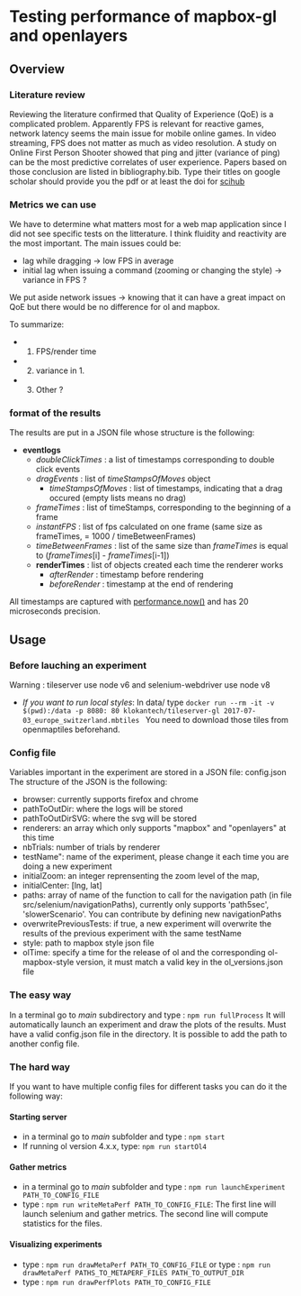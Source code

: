# Testing performance of mapbox-gl and openlayers

## Overview

### Literature review
Reviewing the literature confirmed that Quality of Experience (QoE) is a complicated problem.
Apparently FPS is relevant for reactive games, network latency seems the main issue for mobile online games.
In video streaming, FPS does not matter as much as video resolution.
A study on Online First Person Shooter showed that ping and jitter (variance of ping) can be the most predictive correlates of user experience.
Papers based on those conclusion are listed in bibliography.bib.
Type their titles on google scholar should provide you the pdf or at least the doi for [scihub](http://www.sci-hub.tw)

### Metrics we can use
We have to determine what matters most for a web map application since I did not see specific tests on the litterature.
I think fluidity and reactivity are the most important. The main issues could be:
- lag while dragging -> low FPS in average
- initial lag when issuing a command (zooming or changing the style) -> variance in FPS ? 

We put aside network issues -> knowing that it can have a great impact on QoE but there would be no difference for ol and mapbox.

To summarize:
- 1. FPS/render time
- 2. variance in 1.
- 3. Other ?

### format of the results

The results are put in a JSON file whose structure is the following:
* **eventlogs**
  * *doubleClickTimes* : a list of timestamps corresponding to double click events
  * *dragEvents* : list of *timeStampsOfMoves* object
    * *timeStampsOfMoves* : list of timestamps, indicating that a drag occured (empty lists means no drag)
  * *frameTimes* : list of timeStamps, corresponding to the beginning of a frame
  * *instantFPS* : list of fps calculated on one frame (same size as frameTimes, = 1000 / timeBetweenFrames)
  * *timeBetweenFrames* : list of the same size than *frameTimes* is equal to (*frameTimes*[i] - *frameTimes*[i-1])
  * **renderTimes** : list of objects created each time the renderer works
    * *afterRender* : timestamp before rendering
    * *beforeRender* : timestamp at the end of rendering

All timestamps are captured with [performance.now()](https://developer.mozilla.org/en-US/docs/Web/API/Performance/now) and has 20 microseconds precision.

## Usage

### Before lauching an experiment
 Warning : tileserver use node v6 and selenium-webdriver use node v8

* _If you want to run local styles_: In data/ type ```docker run --rm -it -v $(pwd):/data -p 8080: 80 klokantech/tileserver-gl 2017-07-03_europe_switzerland.mbtiles ```
You need to download those tiles from openmaptiles beforehand.

### Config file

Variables important in the experiment are stored in a JSON file: config.json
The structure of the JSON is the following:
* browser: currently supports firefox and chrome
* pathToOutDir: where the logs will be stored
* pathToOutDirSVG: where the svg will be stored
* renderers: an array which only supports "mapbox" and "openlayers" at this time
* nbTrials: number of trials by renderer
* testName": name of the experiment, please change it each time you are doing a new experiment
* initialZoom: an integer reprensenting the zoom level of the map,
* initialCenter: [lng, lat]
* paths: array of name of the function to call for the navigation path (in file src/selenium/navigationPaths), currently only supports 'path5sec', 'slowerScenario'. You can contribute by defining new navigationPaths
* overwritePreviousTests: if true, a new experiment will overwrite the results of the previous experiment with the same testName
* style: path to mapbox style json file
* olTime: specify a time for the release of ol and the corresponding ol-mapbox-style version, it must match a valid key in the ol_versions.json file
### The easy way

In a terminal go to _main_ subdirectory and type : ```npm run fullProcess```
It will automatically launch an experiment and draw the plots of the results. Must have a valid config.json file in the directory. It is possible to add the path to another config file.

### The hard way

If you want to have multiple config files for different tasks you can do it the following way:

#### Starting server

* in a terminal go to _main_ subfolder and type : ```npm start```
* If running ol version 4.x.x, type: ```npm run startOl4```
#### Gather metrics

* in a terminal go to _main_ subfolder and type : ```npm run launchExperiment PATH_TO_CONFIG_FILE```
* type : ```npm run writeMetaPerf PATH_TO_CONFIG_FILE```:
The first line will launch selenium and gather metrics. The second line will compute statistics for the files.

#### Visualizing experiments

* type : ```npm run drawMetaPerf PATH_TO_CONFIG_FILE``` or 
  type : ```npm run drawMetaPerf PATHS_TO_METAPERF_FILES PATH_TO_OUTPUT_DIR```
* type : ```npm run drawPerfPlots PATH_TO_CONFIG_FILE```
